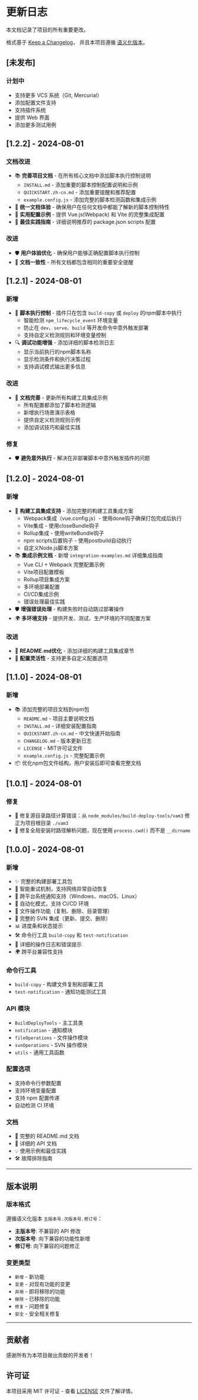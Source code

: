 # 更新日志

本文档记录了项目的所有重要更改。

格式基于 [Keep a Changelog](https://keepachangelog.com/zh-CN/1.0.0/)，
并且本项目遵循 [语义化版本](https://semver.org/lang/zh-CN/)。

## [未发布]

### 计划中
- 支持更多 VCS 系统（Git, Mercurial）
- 添加配置文件支持
- 支持插件系统
- 提供 Web 界面
- 添加更多测试用例

## [1.2.2] - 2024-08-01

### 文档改进
- 📚 **完善项目文档** - 在所有核心文档中添加脚本执行控制说明
  - `INSTALL.md` - 添加重要的脚本控制配置说明和示例
  - `QUICKSTART.zh-cn.md` - 添加重要提醒和推荐配置
  - `example.config.js` - 添加完整的脚本检测函数和集成示例
- 🎯 **统一文档体验** - 确保用户在任何文档中都能了解新的脚本控制特性
- 🔧 **实用配置示例** - 提供 Vue.js(Webpack) 和 Vite 的完整集成配置
- 📖 **最佳实践指南** - 详细说明推荐的 package.json scripts 配置

### 改进
- 🛡️ **用户体验优化** - 确保用户能够正确配置脚本执行控制
- 📝 **文档一致性** - 所有文档都包含相同的重要安全提醒

## [1.2.1] - 2024-08-01

### 新增
- 🎯 **脚本执行控制** - 插件只在包含 `build-copy` 或 `deploy` 的npm脚本中执行
  - 智能检测 `npm_lifecycle_event` 环境变量
  - 防止在 `dev`、`serve`、`build` 等开发命令中意外触发部署
  - 支持自定义检测规则和环境变量控制
- 🔍 **调试功能增强** - 添加详细的脚本检测日志
  - 显示当前执行的npm脚本名称
  - 显示检测条件和执行决策过程
  - 支持调试模式输出更多信息

### 改进
- 📖 **文档完善** - 更新所有构建工具集成示例
  - 所有配置都添加了脚本检测逻辑
  - 新增执行场景演示表格
  - 提供自定义检测规则示例
  - 添加调试技巧和最佳实践

### 修复
- 🛡️ **避免意外执行** - 解决在非部署脚本中意外触发插件的问题

## [1.2.0] - 2024-08-01

### 新增
- 🔧 **构建工具集成支持** - 添加完整的构建工具集成方案
  - Webpack集成（vue.config.js）- 使用done钩子确保打包完成后执行
  - Vite集成 - 使用closeBundle钩子
  - Rollup集成 - 使用writeBundle钩子
  - npm scripts后置钩子 - 使用postbuild自动执行
  - 自定义Node.js脚本方案
- 📚 **集成示例文档** - 新增 `integration-examples.md` 详细集成指南
  - Vue CLI + Webpack 完整配置示例
  - Vite项目配置模板
  - Rollup项目集成方案
  - 多环境部署配置
  - CI/CD集成示例
  - 错误处理最佳实践
- 🛡️ **增强错误处理** - 构建失败时自动跳过部署操作
- 🌍 **多环境支持** - 提供开发、测试、生产环境的不同配置方案

### 改进
- 📖 **README.md优化** - 添加详细的构建工具集成章节
- 🔧 **配置灵活性** - 支持更多自定义配置选项

## [1.1.0] - 2024-08-01

### 新增
- 📚 添加完整的项目文档到npm包
  - `README.md` - 项目主要说明文档
  - `INSTALL.md` - 详细安装配置指南
  - `QUICKSTART.zh-cn.md` - 中文快速开始指南
  - `CHANGELOG.md` - 版本更新日志
  - `LICENSE` - MIT许可证文件
  - `example.config.js` - 完整配置示例
- 📦 优化npm包文件结构，用户安装后即可查看完整文档

## [1.0.1] - 2024-08-01

### 修复
- 🐛 修复源目录路径计算错误：从 `node_modules/build-deploy-tools/vam3` 修正为项目根目录 `./vam3`
- 🐛 修复全局安装时路径解析问题，现在使用 `process.cwd()` 而不是 `__dirname`

## [1.0.0] - 2024-08-01

### 新增
- ✨ 完整的构建部署工具包
- 🔄 智能重试机制，支持网络异常自动恢复
- 📢 跨平台系统通知支持（Windows、macOS、Linux）
- 🤖 自动化模式，支持 CI/CD 环境
- 📁 文件操作功能（复制、删除、目录管理）
- 🔗 完整的 SVN 集成（更新、提交、删除）
- 📊 进度条和状态提示
- 🛠️ 命令行工具 `build-copy` 和 `test-notification`
- 📝 详细的操作日志和错误提示
- 🌍 跨平台兼容性支持

### 命令行工具
- `build-copy` - 构建文件复制和部署工具
- `test-notification` - 通知功能测试工具

### API 模块
- `BuildDeployTools` - 主工具类
- `notification` - 通知模块
- `fileOperations` - 文件操作模块
- `svnOperations` - SVN 操作模块
- `utils` - 通用工具函数

### 配置选项
- 支持命令行参数配置
- 支持环境变量配置
- 支持 npm 配置传递
- 自动检测 CI 环境

### 文档
- 📖 完整的 README.md 文档
- 🔧 详细的 API 文档
- 💡 使用示例和最佳实践
- 🛠️ 故障排除指南

---

## 版本说明

### 版本格式
遵循语义化版本 `主版本号.次版本号.修订号`：

- **主版本号**: 不兼容的 API 修改
- **次版本号**: 向下兼容的功能性新增
- **修订号**: 向下兼容的问题修正

### 变更类型
- `新增` - 新功能
- `变更` - 对现有功能的变更
- `弃用` - 即将移除的功能
- `移除` - 已移除的功能
- `修复` - 问题修复
- `安全` - 安全相关修复

---

## 贡献者

感谢所有为本项目做出贡献的开发者！

## 许可证

本项目采用 MIT 许可证 - 查看 [LICENSE](LICENSE) 文件了解详情。